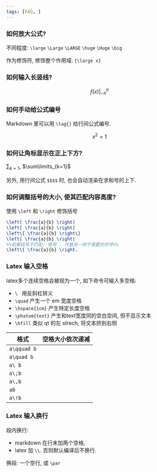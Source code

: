 ```yaml
---
tags: [FAQ, ]
---
```


### 如何放大公式?

不同程度: `\large` `\Large` `\LARGE` `\huge` `\Huge` `\big` 

作为修饰符, 修饰整个作用域: `{\large x}`

### 如何输入长竖线?

$$f(x)\Bigg\vert^{\pi}_{-\pi}$$

### 如何手动给公式编号

Markdown 里可以用 `\tag{}` 给行间公式编号.

$$x^{2}=1\tag{1.1}$$

### 如何让角标显示在正上下方?

$\sum_{k=1}$, $\sum\limits_{k=1}$

另外, 用行间公式 `$$$$` 时, 也会自动渲染在求和号的上下.

### 如何调整括号的大小, 使其匹配内容高度?

使用 `\left` 和 `\right` 修饰括号

```latex
\left( \frac{a}{b} \right)
\left[ \frac{a}{b} \right]
\left\{ \frac{a}{b} \right\}
\left| \frac{a}{b} \right|
%%如果括号不匹配, 使用 . 代替另一侧不需要的符号%%
\left\{ \frac{a}{b} \right.
```

### Latex 输入空格

latex多个连续空格会被视为一个, 如下命令可输入多空格:
- `\ `  用反斜杠转义
- `\quad` 产生一个 em 宽度空格
- `\hspace{1cm}` 产生特定长度空格
- `\phatom{text}` 产生和text宽度同的空白空间, 但不显示文本
- `\hfill` 类似 qt 的左 strech, 将文本挤到右侧

| 格式     | 空格大小依次递减 |
| -------- | ---------------- |
| `a\qquad b` |                  |
| `a\quad b`  |                  |
| `a\ b`     |                  |
| `a\;b`     |                  |
| `a\,b`     |                  |
| `ab`     |                  |
| `a\!b`         |                  |

### Latex 输入换行

段内换行: 
- markdown 在行末加两个空格, 
- latex 加 `\\`. 否则默认编译后不换行.

换段: 一个空行, 或 `\par`